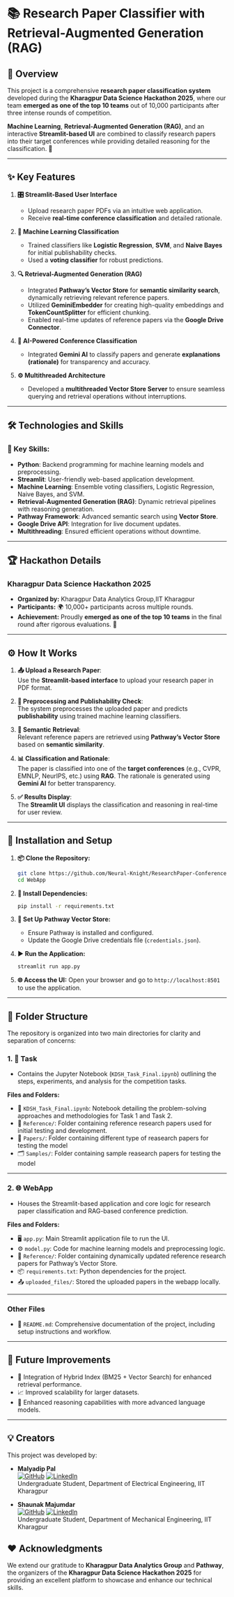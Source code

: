 # 📚 Research Paper Classifier with Retrieval-Augmented Generation (RAG)

## 🌟 Overview
This project is a comprehensive **research paper classification system** developed during the **Kharagpur Data Science Hackathon 2025**, where our team **emerged as one of the top 10 teams** out of 10,000 participants after three intense rounds of competition. 

**Machine Learning**, **Retrieval-Augmented Generation (RAG)**, and an interactive **Streamlit-based UI** are combined to classify research papers into their target conferences while providing detailed reasoning for the classification. 🚀

---

## ✨ Key Features

1. **🎛️ Streamlit-Based User Interface**  
   - Upload research paper PDFs via an intuitive web application.
   - Receive **real-time conference classification** and detailed rationale.

2. **🤖 Machine Learning Classification**  
   - Trained classifiers like **Logistic Regression**, **SVM**, and **Naive Bayes** for initial publishability checks.
   - Used a **voting classifier** for robust predictions.

3. **🔍 Retrieval-Augmented Generation (RAG)**  
   - Integrated **Pathway’s Vector Store** for **semantic similarity search**, dynamically retrieving relevant reference papers.
   - Utilized **GeminiEmbedder** for creating high-quality embeddings and **TokenCountSplitter** for efficient chunking.
   - Enabled real-time updates of reference papers via the **Google Drive Connector**.

4. **🧠 AI-Powered Conference Classification**  
   - Integrated **Gemini AI** to classify papers and generate **explanations (rationale)** for transparency and accuracy.

5. **⚙️ Multithreaded Architecture**  
   - Developed a **multithreaded Vector Store Server** to ensure seamless querying and retrieval operations without interruptions.

---

## 🛠️ Technologies and Skills
### 🔑 Key Skills:
- **Python**: Backend programming for machine learning models and preprocessing.
- **Streamlit**: User-friendly web-based application development.
- **Machine Learning**: Ensemble voting classifiers, Logistic Regression, Naive Bayes, and SVM.
- **Retrieval-Augmented Generation (RAG)**: Dynamic retrieval pipelines with reasoning generation.
- **Pathway Framework**: Advanced semantic search using **Vector Store**.
- **Google Drive API**: Integration for live document updates.
- **Multithreading**: Ensured efficient operations without downtime.

---

## 🏆 Hackathon Details
### **Kharagpur Data Science Hackathon 2025**
- **Organized by:** Kharagpur Data Analytics Group,IIT Kharagpur
- **Participants:** 🌍 10,000+ participants across multiple rounds.
- **Achievement:** Proudly **emerged as one of the top 10 teams** in the final round after rigorous evaluations. 🎉

---

## ⚙️ How It Works
1. **📤 Upload a Research Paper**:  
   Use the **Streamlit-based interface** to upload your research paper in PDF format.

2. **🔄 Preprocessing and Publishability Check**:  
   The system preprocesses the uploaded paper and predicts **publishability** using trained machine learning classifiers.

3. **🔗 Semantic Retrieval**:  
   Relevant reference papers are retrieved using **Pathway’s Vector Store** based on **semantic similarity**.

4. **📊 Classification and Rationale**:  
   The paper is classified into one of the **target conferences** (e.g., CVPR, EMNLP, NeurIPS, etc.) using **RAG**. The rationale is generated using **Gemini AI** for better transparency.

5. **✅ Results Display**:  
   The **Streamlit UI** displays the classification and reasoning in real-time for user review.

---

## 🚀 Installation and Setup

1. **📦 Clone the Repository:**
   ```bash
   git clone https://github.com/Neural-Knight/ResearchPaper-ConferenceClassifier.git
   cd WebApp
   ```
2. **🔧 Install Dependencies:**
   ```bash
   pip install -r requirements.txt
   ```

3. **🔗 Set Up Pathway Vector Store:**
   - Ensure Pathway is installed and configured.
   - Update the Google Drive credentials file (`credentials.json`).

4. **▶️ Run the Application:**
   ```bash
   streamlit run app.py
   ```
5. **🌐 Access the UI:**
   Open your browser and go to
    ```http://localhost:8501```
   to use the application.
---

## 📂 Folder Structure

The repository is organized into two main directories for clarity and separation of concerns:

### 1. 🧪 **Task**  
   - Contains the Jupyter Notebook (`KDSH_Task_Final.ipynb`) outlining the steps, experiments, and analysis for the competition tasks.

   **Files and Folders:**
   - 📓 `KDSH_Task_Final.ipynb`: Notebook detailing the problem-solving approaches and methodologies for Task 1 and Task 2.
   - 📁 `Reference/`: Folder containing reference research papers used for initial testing and development.
   - 📄 `Papers/`: Folder containing different type of reasearch papers for testing the model
   - 🗂️ `Samples/`: Folder containing sample reasearch papers for testing the model
---

### 2. 🌐 **WebApp**  
   - Houses the Streamlit-based application and core logic for research paper classification and RAG-based conference prediction.

   **Files and Folders:**
   - 🖥️ `app.py`: Main Streamlit application file to run the UI.
   - ⚙️ `model.py`: Code for machine learning models and preprocessing logic.
   - 📁 `Reference/`: Folder containing dynamically updated reference research papers for Pathway’s Vector Store.
   - 📦 `requirements.txt`: Python dependencies for the project.
   - 📤 `uploaded_files/`: Stored the uploaded papers in the webapp locally.

---

### Other Files
   
   - 📝 `README.md`: Comprehensive documentation of the project, including setup instructions and workflow.

---

## 🌱 Future Improvements
-	🧮 Integration of Hybrid Index (BM25 + Vector Search) for enhanced retrieval performance.
-  📈 Improved scalability for larger datasets.
-  🤖 Enhanced reasoning capabilities with more advanced language models.

---

## 💡 Creators
This project was developed by:

- **Malyadip Pal**  
  [![GitHub](https://img.shields.io/badge/GitHub-%2312100E.svg?logo=github&logoColor=white)](https://github.com/Neural-Knight) [![LinkedIn](https://img.shields.io/badge/LinkedIn-%230A66C2.svg?logo=linkedin&logoColor=white)](https://www.linkedin.com/in/malyadip-pal-bb034726a/)  
  Undergraduate Student, Department of Electrical Engineering, IIT Kharagpur  

- **Shaunak Majumdar**  
  [![GitHub](https://img.shields.io/badge/GitHub-%2312100E.svg?logo=github&logoColor=white)](https://github.com/23ME30056) [![LinkedIn](https://img.shields.io/badge/LinkedIn-%230A66C2.svg?logo=linkedin&logoColor=white)](https://www.linkedin.com/in/shaunak-majumdar-865a27285/)  
  Undergraduate Student, Department of Mechanical Engineering, IIT Kharagpur  
## ❤️ Acknowledgments
We extend our gratitude to **Kharagpur Data Analytics Group** and **Pathway**, the organizers of the **Kharagpur Data Science Hackathon 2025** for providing an excellent platform to showcase and enhance our technical skills.
